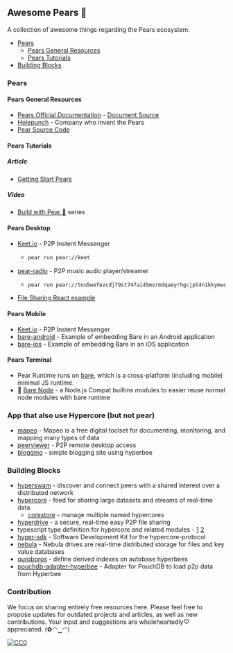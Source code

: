 ## **Awesome Pears 🍐**

A collection of awesome things regarding the Pears ecosystem.

- [Pears](#pears)
  - [Pears General Resources](#pears-general-resources)
  - [Pears Tutorials](#pears-tutorials)
- [Building Blocks](#building-blocks)

### Pears

#### Pears General Resources
- [Pears Official Documentation](https://docs.pears.com/) - [Document Source](https://github.com/holepunchto/pear-desktop)
- [Holepunch](https://holepunch.to/) - Company who invent the Pears
- [Pear Source Code](https://github.com/holepunchto/pear)

#### Pears Tutorials

##### Article
- [Getting Start Pears](https://docs.pears.com/guides/getting-started)
  
##### Video
- [Build with Pear 🍐](https://www.youtube.com/watch?v=y2G97xz78gU&list=PLEZwCXa1K8Q629mWmpcSYCVMDoi0s8hzI) series


#### Pears Desktop
- [Keet.io](https://keet.io/) - P2P Instent Messenger
  - ```sh
    pear run pear://keet
    ```
- [pear-radio](https://github.com/holepunchto/pear-radio) - P2P music audio player/streamer
  - ```sh
    pear run pear://tnu5wefezcdj79st747ai45msrmdqaeyrhgcjpt4n1kkymwci51y
    ```
- [File Sharing React example](https://github.com/holepunchto/filesharing-react-app-example)


#### Pears Mobile
- [Keet.io](https://keet.io/) - P2P Instent Messenger
- [bare-android](https://github.com/holepunchto/bare-android) - Example of embedding Bare in an Android application
- [bare-ios](https://github.com/holepunchto/bare-ios) - Example of embedding Bare in an iOS application

#### Pears Terminal
- Pear Runtime runs on [bare](https://github.com/holepunchto/bare), which is a cross-platform (including mobile) minimal JS runtime.
- 🔧 [Bare Node](https://github.com/holepunchto/bare-node) - a Node.js Compat builtins modules to easier reuse normal node modules with bare runtime

### App that also use Hypercore (but not pear)

- [mapeo](https://www.digital-democracy.org/mapeo) - Mapeo is a free digital toolset for documenting, monitoring, and mapping many types of data
- [peerviewer](https://peerviewer.org/) - P2P remote desktop access
- [blogging](https://github.com/rukmani887799/blogging) - simple blogging site using hyperbee

### Building Blocks

- [hyperswam](https://docs.pears.com/building-blocks/hyperswarm) - discover and connect peers with a shared interest over a distributed network 
- [hypercore](https://docs.pears.com/building-blocks/hypercore) - feed for sharing large datasets and streams of real-time data
  - [corestore](https://docs.pears.com/building-blocks/corestore) - manage multiple named hypercores
- [hyperdrive](https://docs.pears.com/building-blocks/hyperdrive) - a secure, real-time easy P2P file sharing
- typescript type definition for hypercore and related modules - [1](https://github.com/digidem/digidem-types/tree/main/vendor) 
[2](https://github.com/digidem/mapeo-core-next/tree/main/types)
- [hyper-sdk](https://github.com/RangerMauve/hyper-sdk) - Software Development Kit for the hypercore-protocol
- [nebula](https://github.com/Telios-org/nebula) - Nebula drives are real-time distributed storage for files and key value databases
- [ouroboros](https://github.com/lejeunerenard/ouroboros) - define derived indexes on autobase hyperbees
- [pouchdb-adapter-hyperbee](https://github.com/RangerMauve/pouchdb-adapter-hyperbee) - Adapter for PouchDB to load p2p data from Hyperbee

### Contribution

We focus on sharing entirely free resources here. Please feel free to propose updates for outdated projects and articles, as well as new contributions. Your input and suggestions are wholeheartedly♡ appreciated. (✿◠‿◠)

[![CC0](https://i.creativecommons.org/l/by/4.0/88x31.png)](http://creativecommons.org/licenses/by/4.0/)
